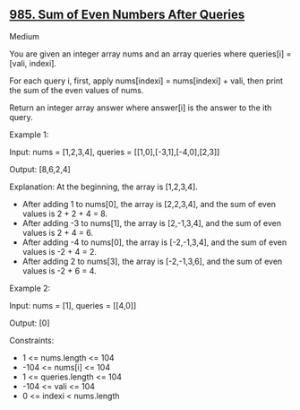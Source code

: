 ## [985. Sum of Even Numbers After Queries](https://leetcode.com/problems/sum-of-even-numbers-after-queries/)

Medium

You are given an integer array nums and an array queries where queries[i] = [vali, indexi].

For each query i, first, apply nums[indexi] = nums[indexi] + vali, then print the sum of the even values of nums.

Return an integer array answer where answer[i] is the answer to the ith query.

Example 1:

Input: nums = [1,2,3,4], queries = [[1,0],[-3,1],[-4,0],[2,3]]

Output: [8,6,2,4]

Explanation: At the beginning, the array is [1,2,3,4].
- After adding 1 to nums[0], the array is [2,2,3,4], and the sum of even values is 2 + 2 + 4 = 8.
- After adding -3 to nums[1], the array is [2,-1,3,4], and the sum of even values is 2 + 4 = 6.
- After adding -4 to nums[0], the array is [-2,-1,3,4], and the sum of even values is -2 + 4 = 2.
- After adding 2 to nums[3], the array is [-2,-1,3,6], and the sum of even values is -2 + 6 = 4.

Example 2:

Input: nums = [1], queries = [[4,0]]

Output: [0] 

Constraints:

- 1 <= nums.length <= 104
- -104 <= nums[i] <= 104
- 1 <= queries.length <= 104
- -104 <= vali <= 104
- 0 <= indexi < nums.length